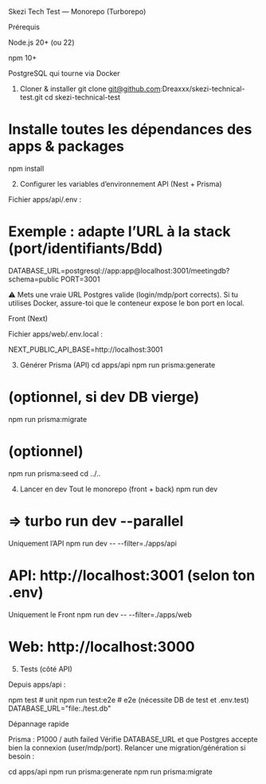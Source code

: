 Skezi Tech Test — Monorepo (Turborepo)

Prérequis

Node.js 20+ (ou 22)

npm 10+

PostgreSQL qui tourne via Docker

1) Cloner & installer
git clone git@github.com:Dreaxxx/skezi-technical-test.git
cd skezi-technical-test

# Installe toutes les dépendances des apps & packages
npm install

2) Configurer les variables d’environnement
API (Nest + Prisma)

Fichier apps/api/.env :

# Exemple : adapte l’URL à la stack (port/identifiants/Bdd)
DATABASE_URL=postgresql://app:app@localhost:3001/meetingdb?schema=public
PORT=3001


⚠️ Mets une vraie URL Postgres valide (login/mdp/port corrects).
Si tu utilises Docker, assure-toi que le conteneur expose le bon port en local.

Front (Next)

Fichier apps/web/.env.local :

NEXT_PUBLIC_API_BASE=http://localhost:3001

3) Générer Prisma (API)
cd apps/api
npm run prisma:generate
# (optionnel, si dev DB vierge)
npm run prisma:migrate
# (optionnel)
npm run prisma:seed
cd ../..

4) Lancer en dev
Tout le monorepo (front + back)
npm run dev
# => turbo run dev --parallel

Uniquement l’API
npm run dev -- --filter=./apps/api
# API: http://localhost:3001 (selon ton .env)

Uniquement le Front
npm run dev -- --filter=./apps/web
# Web: http://localhost:3000

5) Tests (côté API)

Depuis apps/api :

npm test           # unit
npm run test:e2e   # e2e (nécessite DB de test et .env.test)
DATABASE_URL="file:./test.db"

Dépannage rapide

Prisma : P1000 / auth failed
Vérifie DATABASE_URL et que Postgres accepte bien la connexion (user/mdp/port).
Relancer une migration/génération si besoin :

cd apps/api
npm run prisma:generate
npm run prisma:migrate